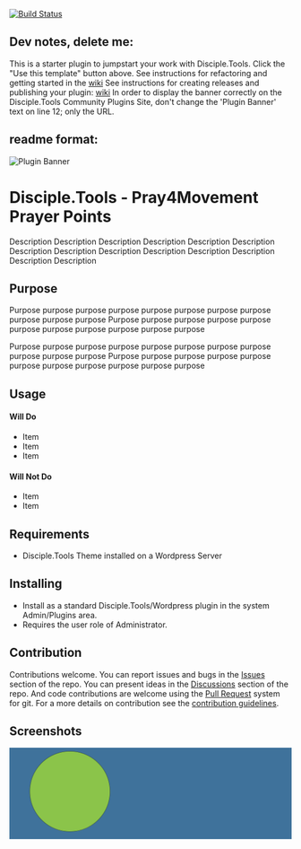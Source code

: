 [![Build Status](https://travis-ci.com/DiscipleTools/pray4movement-prayer-points.svg?branch=master)](https://travis-ci.com/DiscipleTools/pray4movement-prayer-points)

## Dev notes, delete me:
This is a starter plugin to jumpstart your work with Disciple.Tools.
Click the "Use this template" button above.
See instructions for refactoring and getting started in the [wiki](https://github.com/DiscipleTools/pray4movement-prayer-points/wiki)
See instructions for creating releases and publishing your plugin: [wiki](https://github.com/DiscipleTools/pray4movement-prayer-points/wiki)
In order to display the banner correctly on the Disciple.Tools Community Plugins Site, don't change the 'Plugin Banner' text on line 12; only the URL.

## readme format:

![Plugin Banner](https://raw.githubusercontent.com/DiscipleTools/pray4movement-prayer-points/b30402d97895e3f911efcb47fb8f29ccd1eb92e5/documentation/banner.png)

# Disciple.Tools - Pray4Movement Prayer Points

Description Description Description Description Description Description Description
Description Description Description Description Description Description Description

## Purpose

Purpose purpose purpose purpose purpose purpose purpose purpose purpose purpose purpose
Purpose purpose purpose purpose purpose purpose purpose purpose purpose purpose purpose

Purpose purpose purpose purpose purpose purpose purpose purpose purpose purpose purpose
Purpose purpose purpose purpose purpose purpose purpose purpose purpose purpose purpose

## Usage

#### Will Do

- Item
- Item
- Item

#### Will Not Do

- Item
- Item

## Requirements

- Disciple.Tools Theme installed on a Wordpress Server

## Installing

- Install as a standard Disciple.Tools/Wordpress plugin in the system Admin/Plugins area.
- Requires the user role of Administrator.

## Contribution

Contributions welcome. You can report issues and bugs in the
[Issues](https://github.com/DiscipleTools/pray4movement-prayer-points/issues) section of the repo. You can present ideas
in the [Discussions](https://github.com/DiscipleTools/pray4movement-prayer-points/discussions) section of the repo. And
code contributions are welcome using the [Pull Request](https://github.com/DiscipleTools/pray4movement-prayer-points/pulls)
system for git. For a more details on contribution see the
[contribution guidelines](https://github.com/DiscipleTools/pray4movement-prayer-points/blob/master/CONTRIBUTING.md).


## Screenshots

![screenshot](documentation/community/starter-banners/banner-blue-green.png)
